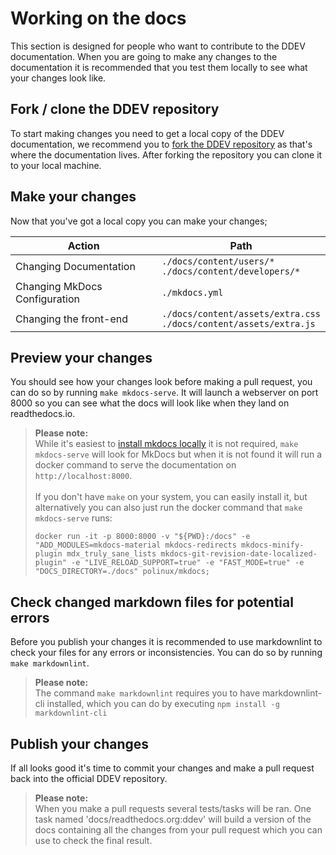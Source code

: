# Working on the docs

This section is designed for people who want to contribute to the DDEV documentation.
When you are going to make any changes to the documentation it is recommended that you test them locally to see what your changes look like.

## Fork / clone the DDEV repository

To start making changes you need to get a local copy of the DDEV documentation, we recommend you to [fork the DDEV repository](https://github.com/drud/ddev/fork) as that's where the documentation lives.
After forking the repository you can clone it to your local machine.

## Make your changes

Now that you've got a local copy you can make your changes;

| Action                        | Path                                                                    |
|-------------------------------|-------------------------------------------------------------------------|
| Changing Documentation        | `./docs/content/users/*` <br> `./docs/content/developers/*`             |
| Changing MkDocs Configuration | `./mkdocs.yml`                                                          |
| Changing the front-end        | `./docs/content/assets/extra.css` <br> `./docs/content/assets/extra.js` |

## Preview your changes

You should see how your changes look before making a pull request, you can do so by running `make mkdocs-serve`.
It will launch a webserver on port 8000 so you can see what the docs will look like when they land on readthedocs.io.
> **Please note:** <br>
> While it's easiest to [install mkdocs locally](https://www.mkdocs.org/user-guide/installation/) it is not required, `make mkdocs-serve` will look for MkDocs but when it is not found it will run a docker command to serve the documentation on `http://localhost:8000`.<br><br>
> If you don't have `make` on your system, you can easily install it, but alternatively you can also just run the docker command that `make mkdocs-serve` runs:
>
> ```
> docker run -it -p 8000:8000 -v "${PWD}:/docs" -e "ADD_MODULES=mkdocs-material mkdocs-redirects mkdocs-minify-plugin mdx_truly_sane_lists mkdocs-git-revision-date-localized-plugin" -e "LIVE_RELOAD_SUPPORT=true" -e "FAST_MODE=true" -e "DOCS_DIRECTORY=./docs" polinux/mkdocs;
> ```

## Check changed markdown files for potential errors

Before you publish your changes it is recommended to use markdownlint to check your files for any errors or inconsistencies.
You can do so by running `make markdownlint`.
> **Please note:** <br>
> The command `make markdownlint` requires you to have markdownlint-cli installed, which you can do by executing `npm install -g markdownlint-cli`

## Publish your changes

If all looks good it's time to commit your changes and make a pull request back into the official DDEV repository.
> **Please note:** <br>
> When you make a pull requests several tests/tasks will be ran.
> One task named 'docs/readthedocs.org:ddev' will build a version of the docs containing all the changes from your pull request which you can use to check the final result.
